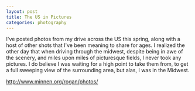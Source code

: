```yaml
--- 
layout: post
title: The US in Pictures
categories: photography
---
```

I've posted photos from my drive across the US this spring, along with a host of other shots that I've been meaning to share for ages. I realized the other day that when driving through the midwest, despite being in awe of the scenery, and miles upon miles of picturesque fields, I never took any pictures. I do believe I was waiting for a high point to take them from, to get a full sweeping view of the surrounding area, but alas, I was in the Midwest.

<a href="http://www.minnen.org/rogan/photos/">http://www.minnen.org/rogan/photos/</a>
